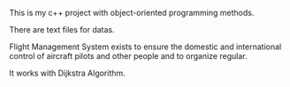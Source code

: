 This is my c++ project with object-oriented programming methods. 

There are text files for datas.

Flight Management System exists to ensure the domestic and international control of aircraft pilots and other people and to organize regular.

It works with Dijkstra Algorithm.
